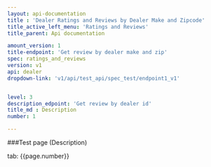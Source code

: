 ```yaml
---
layout: api-documentation
title : 'Dealer Ratings and Reviews by Dealer Make and Zipcode'
title_active_left_menu: 'Ratings and Reviews'
title_parent: Api documentation

amount_version: 1
title-endpoint: 'Get review by dealer make and zip'
spec: ratings_and_reviews
version: v1
api: dealer
dropdown-link: 'v1/api/test_api/spec_test/endpoint1_v1'


level: 3
description_edpoint: 'Get review by dealer id'
title_md : Description
number: 1

---
```




###Test page (Description)

tab: {{page.number}}


